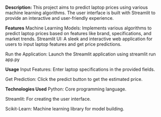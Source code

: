 **Description:**
This project aims to predict laptop prices using various machine learning algorithms. The user interface is built with Streamlit to provide an interactive and user-friendly experience.

**Features**
Machine Learning Models: Implements various algorithms to predict laptop prices based on features like brand, specifications, and market trends.
Streamlit UI: A sleek and interactive web application for users to input laptop features and get price predictions.

Run the Application: Launch the Streamlit application using streamlit run app.py

**Usage**
Input Features: Enter laptop specifications in the provided fields.

Get Prediction: Click the predict button to get the estimated price.

**Technologies Used**
Python: Core programming language.

Streamlit: For creating the user interface.

Scikit-Learn: Machine learning library for model building.
